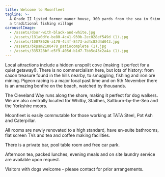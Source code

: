 ```yaml
---
title: Welcome to Moonfleet
tagline: >-
  A Grade II listed former manor house, 300 yards from the sea in Skinningrove,
  a traditional fishing village
carouselImage:
  - /assets/door-with-black-and-white.jpg
  - /assets/181a0dfe-be80-4c41-939b-2ec028ef549d (1).jpg
  - /assets/10078626-a170-4c4f-8473-ad4c82d4d043.jpg
  - /assets/bkpam2100478_patiocomplete (1).jpg
  - /assets/335328bf-e5f9-405d-b1d7-7bb5c43c2a4a (1).jpg
---
```

Local attractions include a hidden unspoilt cove (making it perfect for a quiet getaway!). There is no commercialism here, but lots of history: from saxon treasure found in the hills nearby, to smuggling, fishing and iron ore mining. Pigeon racing is a major local past time and on 5th November there is an amazing bonfire on the beach, watched by thousands.

The Cleveland Way runs along the shore, making it perfect for dog walkers. We are also centrally located for Whitby, Staithes, Saltburn-by-the-Sea and the Yorkshire moors.

Moonfleet is easily commutable for those working at TATA Steel, Pot Ash and Caterpillar.

All rooms are newly renovated to a high standard, have en-suite bathrooms, flat screen TVs and tea and coffee making facilities.

There is a private bar, pool table room and free car park.

Afternoon tea, packed lunches, evening meals and on site laundry service are available upon request.

Visitors with dogs welcome - please contact for prior arrangements.
